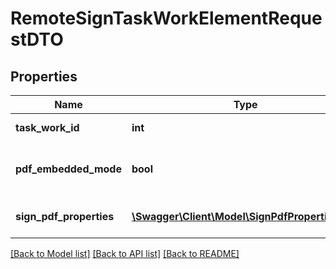 # RemoteSignTaskWorkElementRequestDTO

## Properties
Name | Type | Description | Notes
------------ | ------------- | ------------- | -------------
**task_work_id** | **int** | TaskWork id | [optional] 
**pdf_embedded_mode** | **bool** | Enabled Pdf Embedded Signature | [optional] 
**sign_pdf_properties** | [**\Swagger\Client\Model\SignPdfPropertiesDTO**](SignPdfPropertiesDTO.md) | Settings of pdf signature | [optional] 

[[Back to Model list]](../README.md#documentation-for-models) [[Back to API list]](../README.md#documentation-for-api-endpoints) [[Back to README]](../README.md)


